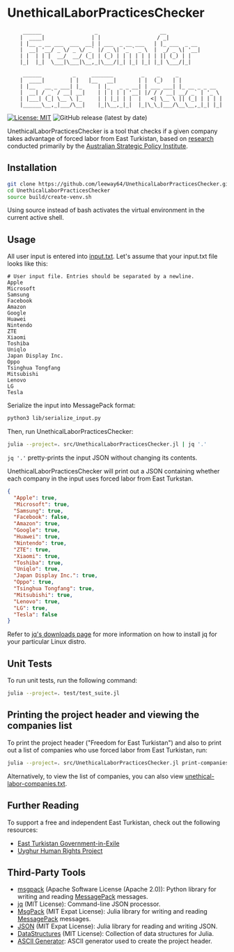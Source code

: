 # UnethicalLaborPracticesChecker


```text
     ______                 _                    __           
    |  ____|               | |                  / _|          
    | |__ _ __ ___  ___  __| | ___  _ __ ___   | |_ ___  _ __ 
    |  __| '__/ _ \/ _ \/ _` |/ _ \| '_ ` _ \  |  _/ _ \| '__|
    | |  | | |  __/  __/ (_| | (_) | | | | | | | || (_) | |   
    |_|  |_|  \___|\___|\__,_|\___/|_| |_| |_| |_| \___/|_|  
    
     ______          _     _______         _    _     _              
    |  ____|        | |   |__   __|       | |  (_)   | |             
    | |__   __ _ ___| |_     | |_   _ _ __| | ___ ___| |_ __ _ _ __  
    |  __| / _` / __| __|    | | | | | '__| |/ / / __| __/ _` | '_ \ 
    | |___| (_| \__ \ |_     | | |_| | |  |   <| \__ \ || (_| | | | |
    |______\__,_|___/\__|    |_|\__,_|_|  |_|\_\_|___/\__\__,_|_| |_|
```


[![License: MIT](https://img.shields.io/badge/License-MIT-yellow.svg)](https://opensource.org/licenses/MIT)
![GitHub release (latest by date)](https://img.shields.io/github/v/release/leeway64/UnethicalLaborPracticesChecker)

UnethicalLaborPracticesChecker is a tool that checks if a given company takes advantage of forced
labor from East Turkistan, based on [research](https://www.aspi.org.au/report/uyghurs-sale)
conducted primarily by the [Australian Strategic Policy Institute](https://www.aspi.org.au/).


## Installation

```bash
git clone https://github.com/leeway64/UnethicalLaborPracticesChecker.git
cd UnethicalLaborPracticesChecker
source build/create-venv.sh
```

Using source instead of bash activates the virtual environment in the current active shell. 


## Usage

All user input is entered into [input.txt](include/input.txt). Let's assume that your input.txt file looks like this:

```text
# User input file. Entries should be separated by a newline.
Apple
Microsoft
Samsung
Facebook
Amazon
Google
Huawei
Nintendo
ZTE
Xiaomi
Toshiba
Uniqlo
Japan Display Inc.
Oppo
Tsinghua Tongfang
Mitsubishi
Lenovo
LG
Tesla
```

Serialize the input into MessagePack format:

```bash
python3 lib/serialize_input.py
```

Then, run UnethicalLaborPracticesChecker:

```bash
julia --project=. src/UnethicalLaborPracticesChecker.jl | jq '.'
```

`jq '.'` pretty-prints the input JSON without changing its contents.

UnethicalLaborPracticesChecker will print out a JSON containing whether each company in the
input uses forced labor from East Turkstan.

```json
{
  "Apple": true,
  "Microsoft": true,
  "Samsung": true,
  "Facebook": false,
  "Amazon": true,
  "Google": true,
  "Huawei": true,
  "Nintendo": true,
  "ZTE": true,
  "Xiaomi": true,
  "Toshiba": true,
  "Uniqlo": true,
  "Japan Display Inc.": true,
  "Oppo": true,
  "Tsinghua Tongfang": true,
  "Mitsubishi": true,
  "Lenovo": true,
  "LG": true,
  "Tesla": false
}
```

Refer to [jq's downloads page](https://stedolan.github.io/jq/download/) for more information on how
to install jq for your particular Linux distro.


## Unit Tests

To run unit tests, run the following command:

```bash
julia --project=. test/test_suite.jl
```


## Printing the project header and viewing the companies list

To print the project header ("Freedom for East Turkistan") and also to print out a list of companies
who use forced labor from East Turkistan, run:

```bash
julia --project=. src/UnethicalLaborPracticesChecker.jl print-companies
```

Alternatively, to view the list of companies, you can also view
[unethical-labor-companies.txt](doc/unethical-labor-companies-list.txt).


## Further Reading

To support a free and independent East Turkistan, check out the following resources:

- [East Turkistan Government-in-Exile](https://east-turkistan.net/)
- [Uyghur Human Rights Project](https://uhrp.org/)


## Third-Party Tools

- [msgpack](https://pypi.org/project/msgpack/) (Apache Software License (Apache 2.0)): Python
library for writing and reading [MessagePack](https://msgpack.org/) messages.
- [jq](https://stedolan.github.io/jq/) (MIT License): Command-line JSON processor.
- [MsgPack](https://github.com/JuliaIO/MsgPack.jl) (MIT Expat License): Julia library for writing
and reading  [MessagePack](https://msgpack.org/) messages.
- [JSON](https://github.com/JuliaIO/JSON.jl) (MIT Expat License): Julia library for reading and
writing JSON.
- [DataStructures](https://github.com/JuliaCollections/DataStructures.jl) (MIT License):
Collection of data structures for Julia.
- [ASCII Generator](http://www.network-science.de/ascii/): ASCII generator used to create the
project header.
